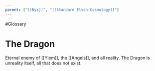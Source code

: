 ```yaml
---
parent: ["[[Nyx]]", "[[Standard Elven Cosmology]]"]
---
```

#Glossary 
# The Dragon

Eternal enemy of [[Ylem]], the [[Angels]], and all reality. The Dragon is unreality itself, all that does not exist.